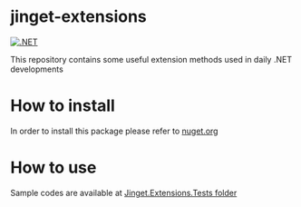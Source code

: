 # jinget-extensions
[![.NET](https://github.com/VahidFarahmandian/jinget-extensions/actions/workflows/dotnet.yml/badge.svg?branch=main)](https://github.com/VahidFarahmandian/jinget-extensions/actions/workflows/dotnet.yml)

This repository contains some useful extension methods used in daily .NET developments

# How to install
In order to install this package please refer to [nuget.org](http:https://www.nuget.org/packages/Jinget.Extensions/// "nuget.org")

# How to use
Sample codes are available at [Jinget.Extensions.Tests folder](https://github.com/VahidFarahmandian/jinget-extensions/tree/main/Jinget.Extensions.Tests "Jinget.Extensions.Tests folder")
